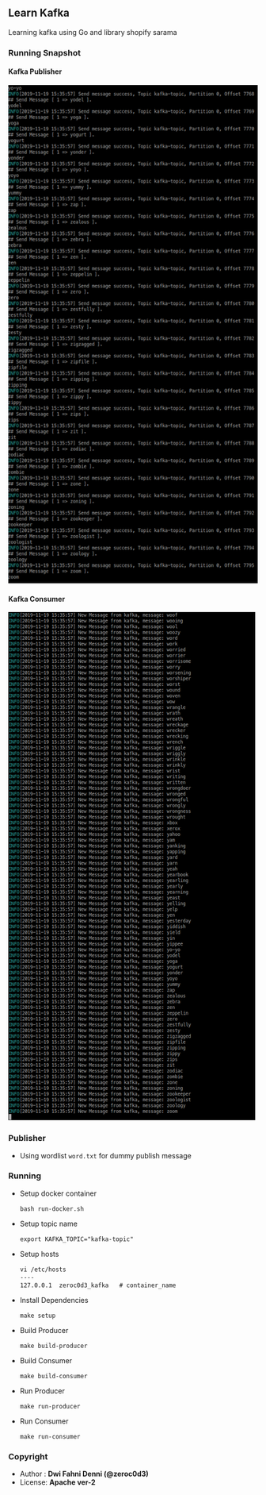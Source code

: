 ## Learn Kafka
Learning kafka using Go and library shopify sarama

### Running Snapshot

#### Kafka Publisher
![Kafka-Publisher](./snapshot/kafka-producers.png)

#### Kafka Consumer
![Kafka-Consumer](./snapshot/kafka-consumer.png)

### Publisher
* Using wordlist `word.txt` for dummy publish message

### Running
* Setup docker container
  ```
  bash run-docker.sh
  ```

* Setup topic name
  ```
  export KAFKA_TOPIC="kafka-topic"
  ```

* Setup hosts
  ```
  vi /etc/hosts
  ----
  127.0.0.1  zeroc0d3_kafka   # container_name
  ```

* Install Dependencies
  ```
  make setup
  ```

* Build Producer
  ```
  make build-producer
  ```

* Build Consumer
  ```
  make build-consumer
  ```

* Run Producer
  ```
  make run-producer
  ```

* Run Consumer
  ```
  make run-consumer
  ```

### Copyright
* Author : **Dwi Fahni Denni (@zeroc0d3)**
* License: **Apache ver-2**